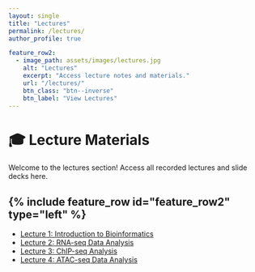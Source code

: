 ```yaml
---
layout: single
title: "Lectures"
permalink: /lectures/
author_profile: true

feature_row2:
  - image_path: assets/images/lectures.jpg
    alt: "Lectures"
    excerpt: "Access lecture notes and materials."
    url: "/lectures/"
    btn_class: "btn--inverse"
    btn_label: "View Lectures"
---
```


# 🎓 Lecture Materials

Welcome to the lectures section! Access all recorded lectures and slide decks here.

{% include feature_row id="feature_row2" type="left" %}
---

- [Lecture 1: Introduction to Bioinformatics](https://github.com/Colorado-State-University-CMB/CM515-course-2025/tree/main/modules/01-introduction)  
- [Lecture 2: RNA-seq Data Analysis](https://github.com/Colorado-State-University-CMB/CM515-course-2025/tree/main/modules/02-rna-seq)  
- [Lecture 3: ChIP-seq Analysis](https://github.com/Colorado-State-University-CMB/CM515-course-2025/tree/main/modules/03-chip-seq)  
- [Lecture 4: ATAC-seq Data Analysis](https://github.com/Colorado-State-University-CMB/CM515-course-2025/tree/main/modules/04-atac-seq)  
